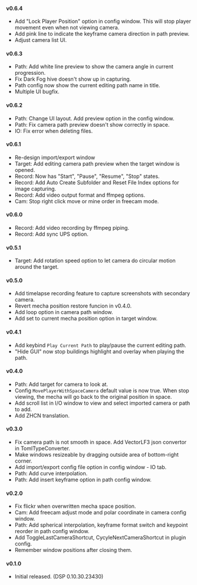 #### v0.6.4
- Add "Lock Player Position" option in config window. This will stop player movement even when not viewing camera.  
- Add pink line to indicate the keyframe camera direction in path preview.
- Adjust camera list UI.

#### v0.6.3
- Path: Add white line preview to show the camera angle in current progression.
- Fix Dark Fog hive doesn't show up in capturing.
- Path config now show the current editing path name in title.
- Multiple UI bugfix.

#### v0.6.2
- Path: Change UI layout. Add preview option in the config window.
- Path: Fix camera path preview doesn't show correctly in space.
- IO: Fix error when deleting files.

#### v0.6.1
- Re-design import/export window
- Target: Add editing camera path preview when the target window is opened.
- Record: Now has "Start", "Pause", "Resume", "Stop" states.
- Record: Add Auto Create Subfolder and Reset File Index options for image capturing.
- Record: Add video output format and ffmpeg options.
- Cam: Stop right click move or mine order in freecam mode.

#### v0.6.0
- Record: Add video recording by ffmpeg piping.
- Record: Add sync UPS option.

#### v0.5.1
- Target: Add rotation speed option to let camera do circular motion around the target.  

#### v0.5.0
- Add timelapse recording feature to capture screenshots with secondary camera.
- Revert mecha position restore funcion in v0.4.0.
- Add loop option in camera path window.
- Add set to current mecha position option in target window.

#### v0.4.1
- Add keybind `Play Current Path` to play/pause the current editing path.
- "Hide GUI" now stop buildings highlight and overlay when playing the path.

#### v0.4.0
- Path: Add target for camera to look at.
- Config `MovePlayerWithSpaceCamera` default value is now true. When stop viewing, the mecha will go back to the original position in space.
- Add scroll list in I/O window to view and select imported camera or path to add.  
- Add ZHCN translation.

#### v0.3.0
- Fix camera path is not smooth in space. Add VectorLF3 json convertor in TomlTypeConverter.   
- Make windows resizeable by dragging outside area of bottom-right corner.
- Add import/export config file option in config window - IO tab.
- Path: Add curve interpolation.  
- Path: Add insert keyframe option in path config window.  

#### v0.2.0
- Fix flickr when overwritten mecha space position.
- Cam: Add freecam adjust mode and polar coordinate in camera config window.
- Path: Add spherical interpolation, keyframe format switch and keypoint reorder in path config window.
- Add ToggleLastCameraShortcut, CycyleNextCameraShortcut in plugin config.
- Remember window positions after closing them.

#### v0.1.0
- Initial released. (DSP 0.10.30.23430)  